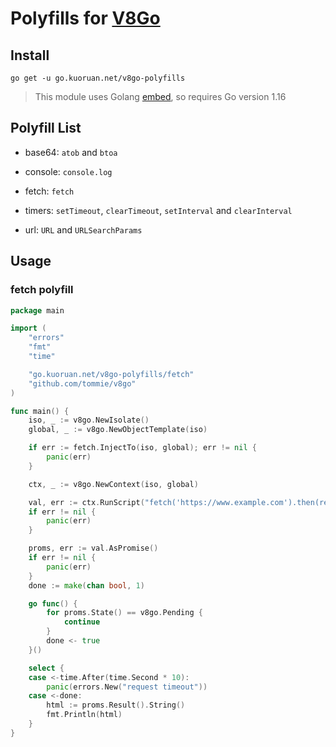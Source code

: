 # Polyfills for [V8Go](https://github.com/rogchap/v8go)

## Install

```shell
go get -u go.kuoruan.net/v8go-polyfills
```

> This module uses Golang [embed](https://golang.org/pkg/embed/), so requires Go version 1.16

## Polyfill List

* base64: `atob` and `btoa`

* console: `console.log`

* fetch: `fetch`

* timers: `setTimeout`, `clearTimeout`, `setInterval` and `clearInterval`

* url: `URL` and `URLSearchParams`

## Usage

### fetch polyfill

```go
package main

import (
	"errors"
	"fmt"
	"time"

	"go.kuoruan.net/v8go-polyfills/fetch"
	"github.com/tommie/v8go"
)

func main() {
	iso, _ := v8go.NewIsolate()
	global, _ := v8go.NewObjectTemplate(iso)

	if err := fetch.InjectTo(iso, global); err != nil {
		panic(err)
	}

	ctx, _ := v8go.NewContext(iso, global)

	val, err := ctx.RunScript("fetch('https://www.example.com').then(res => res.text())", "fetch.js")
	if err != nil {
		panic(err)
	}

	proms, err := val.AsPromise()
	if err != nil {
		panic(err)
	}
	done := make(chan bool, 1)

	go func() {
		for proms.State() == v8go.Pending {
			continue
		}
		done <- true
	}()

	select {
	case <-time.After(time.Second * 10):
		panic(errors.New("request timeout"))
	case <-done:
		html := proms.Result().String()
		fmt.Println(html)
	}
}
```
